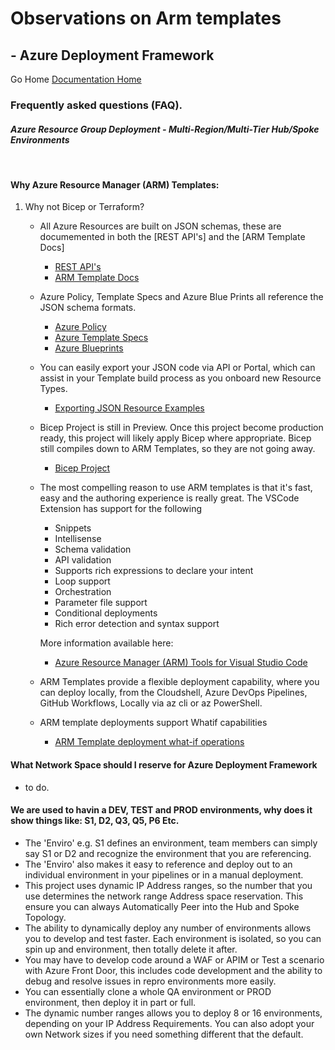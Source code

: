 #  Observations on Arm templates # 

## - Azure Deployment Framework ## 
Go Home [Documentation Home](./ARM.md)

### Frequently asked questions (FAQ).

#### *Azure Resource Group Deployment - Multi-Region/Multi-Tier Hub/Spoke Environments*
<br/>

#### Why Azure Resource Manager (ARM) Templates:
1) Why not Bicep or Terraform?

    - All Azure Resources are built on JSON schemas, these are documemented in both the [REST API's] and the [ARM Template Docs]

        - [REST API's](https://docs.microsoft.com/en-us/rest/api/?view=Azure)
        - [ARM Template Docs](https://docs.microsoft.com/en-us/azure/templates/)
    
    - Azure Policy, Template Specs and Azure Blue Prints all reference the JSON schema formats.

        - [Azure Policy](https://docs.microsoft.com/en-us/azure/governance/policy/)
        - [Azure Template Specs](https://docs.microsoft.com/en-us/azure/azure-resource-manager/templates/template-specs?tabs=azure-powershell)
        - [Azure Blueprints](https://docs.microsoft.com/en-us/azure/governance/blueprints/overview)

    - You can easily export your JSON code via API or Portal, which can assist in your Template build process as you onboard new Resource Types.
        - [Exporting JSON Resource Examples](../ADF/1-PrereqsToDeploy/19-TestResourceHTTP.ps1)

    - Bicep Project is still in Preview. Once this project become production ready, this project will likely apply Bicep where appropriate. Bicep still compiles down to ARM Templates, so they are not going away.

        - [Bicep Project](https://github.com/Azure/bicep/blob/main/README.md)
    
    - The most compelling reason to use ARM templates is that it's fast, easy and the authoring experience is really great. The VSCode Extension has support for the following
    
        - Snippets
        - Intellisense
        - Schema validation
        - API validation
        - Supports rich expressions to declare your intent
        - Loop support
        - Orchestration
        - Parameter file support
        - Conditional deployments
        - Rich error detection and syntax support
        
        More information available here: 
            
        - [Azure Resource Manager (ARM) Tools for Visual Studio Code](https://marketplace.visualstudio.com/items?itemName=msazurermtools.azurerm-vscode-tools)

    - ARM Templates provide a flexible deployment capability, where you can deploy locally, from the Cloudshell, Azure DevOps Pipelines, GitHub Workflows, Locally via az cli or az PowerShell.
    
    - ARM template deployments support Whatif capabilities
        
        -  [ARM Template deployment what-if operations](https://docs.microsoft.com/en-us/azure/azure-resource-manager/templates/template-deploy-what-if?tabs=azure-powershell)

#### What Network Space should I reserve for Azure Deployment Framework
- to do.

#### We are used to havin a DEV, TEST and PROD environments, why does it show things like: S1, D2, Q3, Q5, P6 Etc.
- The 'Enviro' e.g. S1 defines an environment, team members can simply say S1 or D2 and recognize the environment that you are referencing.
- The 'Enviro' also makes it easy to reference and deploy out to an individual environment in your pipelines or in a manual deployment.
- This project uses dynamic IP Address ranges, so the number that you use determines the network range Address space reservation. This ensure you can always Automatically Peer into the Hub and Spoke Topology.
- The ability to dynamically deploy any number of environments allows you to develop and test faster. Each environment is isolated, so you can spin up and environment, then totally delete it after.
- You may have to develop code around a WAF or APIM or Test a scenario with Azure Front Door, this includes code development and the ability to debug and resolve issues in repro environments more easily.
- You can essentially clone a whole QA environment or PROD environment, then deploy it in part or full.
- The dynamic number ranges allows you to deploy 8 or 16 environments, depending on your IP Address Requirements. You can also adopt your own Network sizes if you need something different that the default.